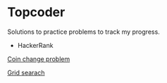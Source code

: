 Topcoder
========

Solutions to practice problems to track my progress.

* HackerRank

[Coin change problem](HackerRank/CoinChange/Solution.java)

[Grid searach](HackerRank/GridSearch/main.c)